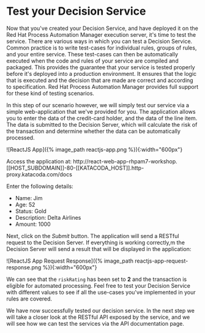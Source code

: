 # Test your Decision Service

Now that you've created your Decision Service, and have deployed it on the Red Hat Process Automation Manager execution server, it's time to test the service. There are various ways in which you can test a Decision Service. Common practice is to write test-cases for individual rules, groups of rules, and your entire service. These test-cases can then be automatically executed when the code and rules of your service are compiled and packaged. This provides the guarantee that your service is tested properly before it's deployed into a production environment. It ensures that the logic that is executed and the decision that are made are correct and according to specification. Red Hat Process Automation Manager provides full support for these kind of testing scenarios.

In this step of our scenario however, we will simply test our service via a simple web-application that we've provided for you. The application allows you to enter the data of the credit-card holder, and the data of the line item. The data is submitted to the Decision Server, which will calculate the risk of the transaction and determine whether the data can be automatically processed.

![ReactJS App]({% image_path reactjs-app.png %}){:width="600px"}

Access the application at: http://react-web-app-rhpam7-workshop.[[HOST_SUBDOMAIN]]-80-[[KATACODA_HOST]].http-proxy.katacoda.com/docs

Enter the following details:
- Name: Jim
- Age: 52
- Status: Gold
- Description: Delta Airlines
- Amount: 1000

Next, click on the _Submit_ button. The application will send a RESTful request to the Decision Server. If everything is working correctly,m the Decision Server will send a result that will be displayed in the application:

![ReactJS App Request Response]({% image_path reactjs-app-request-response.png %}){:width="600px"}

We can see that the `riskRating` has been set to **2** and the transaction is eligible for automated processing. Feel free to test your Decision Service with different values to see if all the use-cases you've implemented in your rules are covered.

We have now successfully tested our decision service. In the next step we will take a closer look at the RESTful API exposed by the service, and we will see how we can test the services via the API documentation page.
